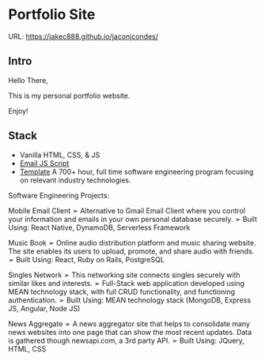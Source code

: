 # Portfolio Site

URL: https://jakec888.github.io/jaconjcondes/

## Intro

Hello There,

This is my personal portfolio website.

Enjoy!

## Stack

- Vanilla HTML, CSS, & JS
- [Email JS Script](https://github.com/dwyl/learn-to-send-email-via-google-script-html-no-server#readme)
- [Template](https://themeforest.net/)
  A 700+ hour, full time software engineering program focusing on relevant industry technologies.

Software Engineering Projects:

Mobile Email Client
➢ Alternative to Gmail Email Client where you control your information and emails in your own personal database securely.
➢ Built Using: React Native, DynamoDB, Serverless Framework

Music Book
➢ Online audio distribution platform and music sharing website. The site enables its users to upload, promote, and share audio with friends.
➢ Built Using: React, Ruby on Rails, PostgreSQL

<!-- Creatures Catalog
➢ A register of all animal found in a user's location. Users can also add, update, and delete new animals for their geography.
➢ Built Using: Express JS, Angular, Bootstrap -->

Singles Network
➢ This networking site connects singles securely with similar likes and interests.
➢ Full-Stack web application developed using MEAN technology stack, with full CRUD functionality, and functioning authentication.
➢ Built Using: MEAN technology stack (MongoDB, Express JS, Angular, Node JS)

News Aggregate
➢ A news aggregator site that helps to consolidate many news websites into one page that can
show the most recent updates. Data is gathered though newsapi.com, a 3rd party API.
➢ Built Using: JQuery, HTML, CSS

